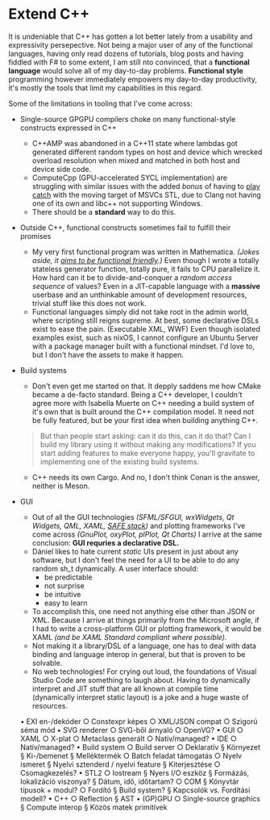 # Extend C++

It is undeniable that C++ has gotten a lot better lately from a usability and expressivity persepective. Not being a major user of any of the functional languages, having only read dozens of tutorials, blog posts and having fiddled with F# to some extent, I am still nto convinced, that a **functional language** would solve all of my day-to-day problems. **Functional style** programming however immediately empowers my day-to-day productivity, it's mostly the tools that limit my capabilities in this regard.

Some of the limitations in tooling that I've come across:

- Single-source GPGPU compilers choke on many functional-style constructs expressed in C++
    - C++AMP was abandoned in a C++11 state where lambdas got generated different random types on host and device which wrecked overload resolution when mixed and matched in both host and device side code.
    - ComputeCpp (GPU-accelerated SYCL implementation) are struggling with similar issues with the added _bonus_ of having to [play catch](https://twitter.com/nagyegrimate/status/969272929962938368) with the moving target of MSVCs STL, due to Clang not having one of its own and libc++ not supporting Windows.
	- There should be a **standard** way to do this.
- Outside C++, functional constructs sometimes fail to fulfill their promises
    - My very first functional program was written in Mathematica. _(Jokes aside, it [aims to be functional friendly](http://reference.wolfram.com/language/guide/FunctionalProgramming.html).)_ Even though I wrote a totally stateless generator function, totally pure, it fails to CPU parallelize it. How hard can it be to divide-and-conquer a _random access sequence_ of values? Even in a JIT-capable language with a **massive** userbase and an unthinkable amount of development resources, trivial stuff like this does not work.
    - Functional languages simply did not take root in the admin world, where scripting still reigns supreme. At best, some declarative DSLs exist to ease the pain. (Executable XML, WWF) Even though isolated examples exist, such as nixOS, I cannot configure an Ubuntu Server with a package manager built with a functional mindset. I'd love to, but I don't have the assets to make it happen.
- Build systems
	- Don't even get me started on that. It depply saddens me how CMake became a de-facto standard. Being a C++ developer, I couldn't agree more with Isabella Muerte on C++ needing a build system of it's own that is built around the C++ compilation model. It need not be fully featured, but be your first idea when building anything C++.
	> But than people start asking: can it do this, can it do that? Can I build my library using it without making any modifications? If you start adding features to make everyone happy, you'll gravitate to implementing one of the existing build systems.
	- C++ needs its own Cargo. And no, I don't think Conan is the answer, neither is Meson.
- GUI
	- Out of all the GUI technologies _(SFML/SFGUI, wxWidgets, Qt Widgets, QML, XAML, [SAFE stack](https://safe-stack.github.io/))_ and plotting frameworks I've come across _(GnuPlot, oxyPlot, plPlot, Qt Charts)_ I arrive at the same conclusion: **GUI requries a declarative DSL.**
	- Dániel likes to hate current _static_ UIs present in just about any software, but I don't feel the need for a UI to be able to do any random sh_t dynamically. A user interface should:
		- be predictable
		- not surprise
		- be intuitive
		- easy to learn
	- To accomplish this, one need not anything else other than JSON or XML. Because I arrive at things primarily from the Microsoft angle, if I had to write a cross-platform GUI or plotting framework, it would be XAML _(and be XAML Standard compliant where possible)_.
	- Not making it a library/DSL of a language, one has to deal with data binding and language interop in general, but that is proven to be solvable.
	- No web technologies! For crying out loud, the foundations of Visual Studio Code are something to laugh about. Having to dynamically interpret and JIT stuff that are all known at compile time (dynamically interpret static layout) is a joke and a huge waste of resources.

	• EXI en-/dekóder
		○ Constexpr képes
		○ XML/JSON compat
		○ Szigorú séma mód
	• SVG renderer
		○ SVG-ből árnyaló
		○ OpenVG?
	• GUI
		○ XAML
		○ X-plat
		○ Metaclass generált
		○ Natív/managed?
	• IDE
		○ Natív/managed?
	• Build system
		○ Build server
		○ Deklaratív
			§ Környezet
			§ Ki-/bemenet
			§ Melléktermék
		○ Batch feladat támogatás
		○ Nyelv ismeret
			§ Nyelvi sztenderd / nyelvi feature
			§ Kiterjesztése
		○ Csomagkezelés?
	• STL2
		○ Iostream
			§ Nyers I/O eszköz
			§ Formázás, lokalizáció viszonya?
			§ Dátum, idő, időtartam?
		○ COM
			§ Könyvtár típusok + modul?
		○ Fordító
			§ Build system?
			§ Kapcsolók vs. Fordítási modell?
	• C++
		○ Reflection
			§ AST
	• (GP)GPU
		○ Single-source graphics
			§ Compute interop
			§ Közös matek primitívek
		
